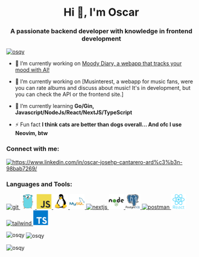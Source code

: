 <h1 align="center">Hi 👋, I'm Oscar</h1>
<h3 align="center">A passionate backend developer with knowledge in frontend development</h3>

<p align="left"> <a href="https://github.com/ryo-ma/github-profile-trophy"><img src="https://github-profile-trophy.vercel.app/?username=osqy" alt="osqy" /></a> </p>

- 🔭 I’m currently working on [Moody Diary, a webapp that tracks your mood with AI!](https://moody-diary.vercel.app/)
- 🔭 I’m currently working on [Musinterest, a webapp for music fans, were you can rate albums and discuss about music! It's in development, but you can check the API or the frontend site.]

- 🌱 I’m currently learning **Go/Gin, Javascript/NodeJs/React/NextJS/TypeScript**

- ⚡ Fun fact **I think cats are better than dogs overall... And ofc I use Neovim, btw**

<h3 align="left">Connect with me:</h3>
<p align="left">
<a href="https://www.linkedin.com/in/oscar-josehp-cantarero-ard%c3%b3n-98bab7269/" target="blank"><img align="center" src="https://raw.githubusercontent.com/rahuldkjain/github-profile-readme-generator/master/src/images/icons/Social/linked-in-alt.svg" alt="https://www.linkedin.com/in/oscar-josehp-cantarero-ard%c3%b3n-98bab7269/" height="30" width="40" /></a>
</p>

<h3 align="left">Languages and Tools:</h3>
<p align="left"> <a href="https://git-scm.com/" target="_blank" rel="noreferrer"> <img src="https://www.vectorlogo.zone/logos/git-scm/git-scm-icon.svg" alt="git" width="40" height="40"/> </a> <a href="https://golang.org" target="_blank" rel="noreferrer"> <img src="https://raw.githubusercontent.com/devicons/devicon/master/icons/go/go-original.svg" alt="go" width="40" height="40"/> </a> <a href="https://developer.mozilla.org/en-US/docs/Web/JavaScript" target="_blank" rel="noreferrer"> <img src="https://raw.githubusercontent.com/devicons/devicon/master/icons/javascript/javascript-original.svg" alt="javascript" width="40" height="40"/> </a> <a href="https://www.linux.org/" target="_blank" rel="noreferrer"> <img src="https://raw.githubusercontent.com/devicons/devicon/master/icons/linux/linux-original.svg" alt="linux" width="40" height="40"/> </a> <a href="https://www.mysql.com/" target="_blank" rel="noreferrer"> <img src="https://raw.githubusercontent.com/devicons/devicon/master/icons/mysql/mysql-original-wordmark.svg" alt="mysql" width="40" height="40"/> </a> <a href="https://nextjs.org/" target="_blank" rel="noreferrer"> <img src="https://cdn.worldvectorlogo.com/logos/nextjs-2.svg" alt="nextjs" width="40" height="40"/> </a> <a href="https://nodejs.org" target="_blank" rel="noreferrer"> <img src="https://raw.githubusercontent.com/devicons/devicon/master/icons/nodejs/nodejs-original-wordmark.svg" alt="nodejs" width="40" height="40"/> </a> <a href="https://www.postgresql.org" target="_blank" rel="noreferrer"> <img src="https://raw.githubusercontent.com/devicons/devicon/master/icons/postgresql/postgresql-original-wordmark.svg" alt="postgresql" width="40" height="40"/> </a> <a href="https://postman.com" target="_blank" rel="noreferrer"> <img src="https://www.vectorlogo.zone/logos/getpostman/getpostman-icon.svg" alt="postman" width="40" height="40"/> </a> <a href="https://reactjs.org/" target="_blank" rel="noreferrer"> <img src="https://raw.githubusercontent.com/devicons/devicon/master/icons/react/react-original-wordmark.svg" alt="react" width="40" height="40"/> </a> <a href="https://tailwindcss.com/" target="_blank" rel="noreferrer"> <img src="https://www.vectorlogo.zone/logos/tailwindcss/tailwindcss-icon.svg" alt="tailwind" width="40" height="40"/> </a> <a href="https://www.typescriptlang.org/" target="_blank" rel="noreferrer"> <img src="https://raw.githubusercontent.com/devicons/devicon/master/icons/typescript/typescript-original.svg" alt="typescript" width="40" height="40"/> </a> </p>

<p><img align="left" src="https://github-readme-stats.vercel.app/api/top-langs?username=osqy&show_icons=true&theme=onedark&text_color=ffffff&bg_color=000000&locale=en&layout=compact" alt="osqy" /></p>

<p>&nbsp;<img align="center" src="https://github-readme-stats.vercel.app/api?username=osqy&show_icons=true&theme=onedark&locale=en" alt="osqy" /></p>

<p><img align="center" src="https://github-readme-streak-stats.herokuapp.com/?user=osqy&theme=dark" alt="osqy" /></p>
